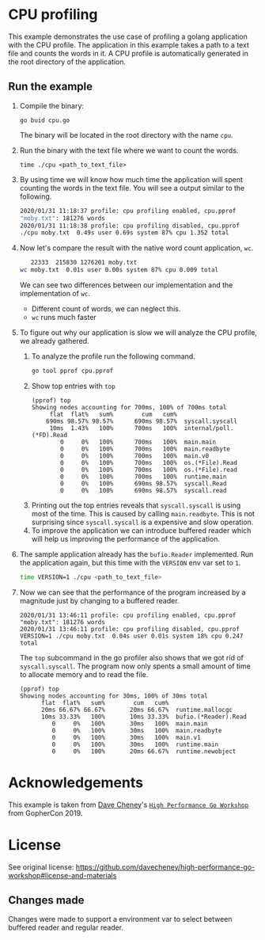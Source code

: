 # CPU profiling
This example demonstrates the use case of profiling a golang application with the CPU profile.
The application in this example takes a path to a text file and counts the words in it. A CPU profile
is automatically generated in the root directory of the application.

## Run the example
1. Compile the binary:
   
   ```
   go buid cpu.go
   ```  
   The binary will be located in the root directory with the name `cpu`.
2. Run the binary with the text file where we want to count the words.

    ```
    time ./cpu <path_to_text_file>
   ```
3. By using time we will know how much time the application will spent counting the words in the text file. You will
    see a output similar to the following.
    
    ```bash
   2020/01/31 11:18:37 profile: cpu profiling enabled, cpu.pprof
   "moby.txt": 181276 words
   2020/01/31 11:18:38 profile: cpu profiling disabled, cpu.pprof
   ./cpu moby.txt  0.49s user 0.69s system 87% cpu 1.352 total
   ```
4. Now let's compare the result with the native word count application, `wc`.
    
    ```bash
       22333  215830 1276201 moby.txt
    wc moby.txt  0.01s user 0.00s system 87% cpu 0.009 total
   ```
    We can see two differences between our implementation and the implementation of `wc`.
    * Different count of words, we can neglect this.
    * `wc` runs much faster
    
5. To figure out why our application is slow we will analyze the CPU profile, we already gathered.

    1. To analyze the profile run the following command.
        ```bash
        go tool pprof cpu.pprof
        ```
    2. Show top entries with `top`
        ```
       (pprof) top
       Showing nodes accounting for 700ms, 100% of 700ms total
             flat  flat%   sum%        cum   cum%
            690ms 98.57% 98.57%      690ms 98.57%  syscall.syscall
             10ms  1.43%   100%      700ms   100%  internal/poll.(*FD).Read
                0     0%   100%      700ms   100%  main.main
                0     0%   100%      700ms   100%  main.readbyte
                0     0%   100%      700ms   100%  main.v0
                0     0%   100%      700ms   100%  os.(*File).Read
                0     0%   100%      700ms   100%  os.(*File).read
                0     0%   100%      700ms   100%  runtime.main
                0     0%   100%      690ms 98.57%  syscall.Read
                0     0%   100%      690ms 98.57%  syscall.read
       ```
   3. Printing out the top entries reveals that `syscall.syscall` is using most of the time. This is caused by calling `main.readbyte`.
        This is not surprising since `syscall.syscall` is a expensive and slow operation.
   4. To improve the application we can introduce buffered reader which will help us improving the performance of the application.
6. The sample application already has the `bufio.Reader` implemented. Run the application again, but this time with the `VERSION` env var set to `1`.
    ```bash
   time VERSION=1 ./cpu <path_to_text_file>
   ``` 
7. Now we can see that the performance of the program increased by a magnitude just by changing to a buffered reader.
    ```
    2020/01/31 13:46:11 profile: cpu profiling enabled, cpu.pprof
    "moby.txt": 181276 words
    2020/01/31 13:46:11 profile: cpu profiling disabled, cpu.pprof
    VERSION=1 ./cpu moby.txt  0.04s user 0.01s system 18% cpu 0.247 total
   ```
   The `top` subcommand in the go profiler also shows that we got rid of `syscall.syscall`. The program now only spents
   a small amount of time to allocate memory and to read the file.
   ```
   (pprof) top
   Showing nodes accounting for 30ms, 100% of 30ms total
         flat  flat%   sum%        cum   cum%
         20ms 66.67% 66.67%       20ms 66.67%  runtime.mallocgc
         10ms 33.33%   100%       10ms 33.33%  bufio.(*Reader).Read
            0     0%   100%       30ms   100%  main.main
            0     0%   100%       30ms   100%  main.readbyte
            0     0%   100%       30ms   100%  main.v1
            0     0%   100%       30ms   100%  runtime.main
            0     0%   100%       20ms 66.67%  runtime.newobject
   ```
    
# Acknowledgements
This example is taken from [Dave Cheney](https://twitter.com/davecheney)'s [`High Performance Go Workshop`](https://dave.cheney.net/high-performance-go-workshop/gophercon-2019.html) from 
GopherCon 2019.

# License
See original license: https://github.com/davecheney/high-performance-go-workshop#license-and-materials

## Changes made
Changes were made to support a environment var to select between buffered reader and regular reader.